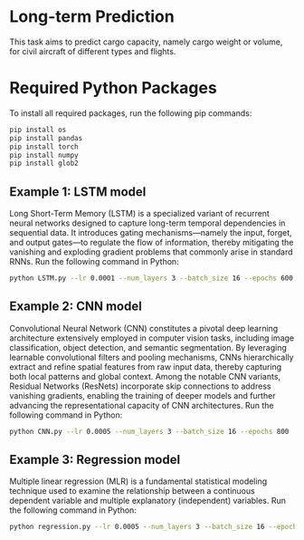 # Long-term Prediction

This task aims to predict cargo capacity, namely cargo weight or volume, for civil aircraft of different types and flights.

# Required Python Packages

To install all required packages, run the following pip commands:
```bash
pip install os
pip install pandas
pip install torch
pip install numpy
pip install glob2
```

## Example 1: LSTM model
Long Short-Term Memory (LSTM) is a specialized variant of recurrent neural networks designed to capture long-term temporal dependencies in sequential data. It introduces gating mechanisms—namely the input, forget, and output gates—to regulate the flow of information, thereby mitigating the vanishing and exploding gradient problems that commonly arise in standard RNNs.
Run the following command in Python:

```bash
python LSTM.py --lr 0.0001 --num_layers 3 --batch_size 16 --epochs 600
```

## Example 2: CNN model
Convolutional Neural Network (CNN) constitutes a pivotal deep learning architecture extensively employed in computer vision tasks, including image classification, object detection, and semantic segmentation. By leveraging learnable convolutional filters and pooling mechanisms, CNNs hierarchically extract and refine spatial features from raw input data, thereby capturing both local patterns and global context. Among the notable CNN variants, Residual Networks (ResNets) incorporate skip connections to address vanishing gradients, enabling the training of deeper models and further advancing the representational capacity of CNN architectures.
Run the following command in Python:

```bash
python CNN.py --lr 0.0005 --num_layers 3 --batch_size 16 --epochs 800
```

## Example 3: Regression model
Multiple linear regression (MLR) is a fundamental statistical modeling technique used to examine the relationship between a continuous dependent variable and multiple explanatory (independent) variables.
Run the following command in Python:
```bash
python regression.py --lr 0.0005 --num_layers 3 --batch_size 16 --epochs 300
```



